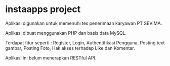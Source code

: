 # instaapps project

<p> Aplikasi digunakan untuk memenuhi tes penerimaan karyawan PT SEVIMA. </p>
<p> Aplikasi dibuat menggunakan PHP dan basis data MySQL. </p>
<p> Terdapat fitur seperti : Register, Login, Authentifikasi Pengguna, Posting text gambar, Posting Foto, Hak akses terhadap Like dan Komentar. </p>
<p> Aplikasi ini belum menerapkan RESTful API. </p>
